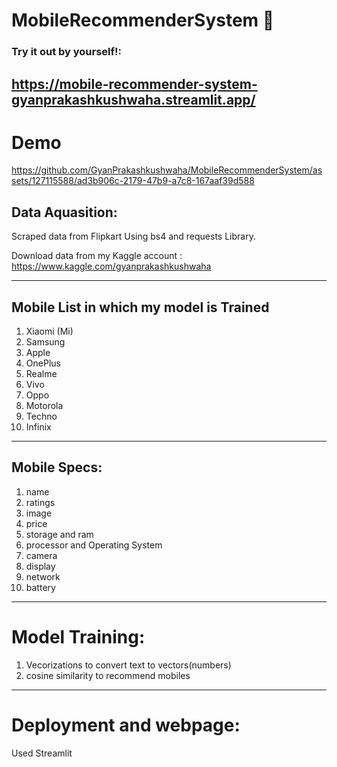 # MobileRecommenderSystem 📲

### Try it out by yourself!:
https://mobile-recommender-system-gyanprakashkushwaha.streamlit.app/
---

# Demo
https://github.com/GyanPrakashkushwaha/MobileRecommenderSystem/assets/127115588/ad3b906c-2179-47b9-a7c8-167aaf39d588

## Data Aquasition:
Scraped data from Flipkart Using bs4 and requests Library.

Download data from my Kaggle account : https://www.kaggle.com/gyanprakashkushwaha

---

## Mobile List in which my model is Trained

1. Xiaomi (Mi)
2. Samsung
3. Apple
4. OnePlus
5. Realme
6. Vivo
7. Oppo
8. Motorola
10. Techno
11. Infinix

---
## Mobile Specs:

1. name
2. ratings
3. image
4. price
5. storage and ram
6. processor and Operating System
7. camera
8. display
9. network
10. battery

---

# Model Training:
1. Vecorizations to convert text to vectors(numbers)
2. cosine similarity to recommend mobiles

---
# Deployment and webpage:
Used Streamlit 

